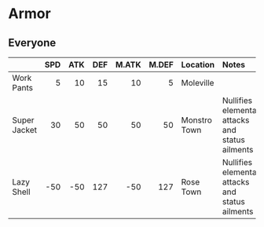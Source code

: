 # Armor

## Everyone

| | SPD | ATK | DEF | M.ATK | M.DEF | Location | Notes |
| :-- | --: | --: | --: | --: | --: | :-- | :-- |
| Work Pants | 5 | 10 | 15 | 10 | 5 |  Moleville | |
| Super Jacket | 30 | 50 | 50 | 50 | 50 | Monstro Town | Nullifies elemental attacks and status ailments |
| Lazy Shell | -50 | -50 | 127 | -50 | 127 | Rose Town | Nullifies elemental attacks and status ailments |
